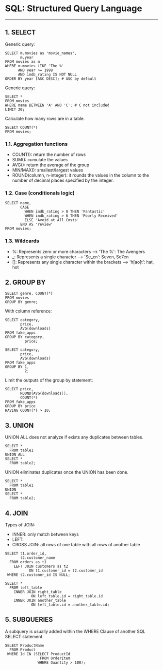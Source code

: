 # SQL: Structured Query Language
___

## 1. SELECT

Generic query:

```mysql
SELECT m.movies as 'movie_names',
       m.year
FROM movies as m
WHERE m.movies LIKE 'The %'
      AND year >= 1999
      AND imdb_rating IS NOT NULL
ORDER BY year [ASC DESC]; # ASC by default
```

Generic query:

```mysql
SELECT *
FROM movies
WHERE name BETWEEN 'A' AND 'C'; # C not included
LIMIT 20;
```

Calculate how many rows are in a table.

```mysql
SELECT COUNT(*)
FROM movies;
```

### 1.1. Aggregation functions

- COUNT(): return the number of rows
- SUM(): cumulate the values
- AVG(): return the average of the group
- MIN/MAX(): smallest/largest values
- ROUND(column, n-integer): it rounds the values in the column to the number of decimal places specified by the integer.

### 1.2. Case (conditionals logic)

```mysql
SELECT name,
       CASE
         WHEN imdb_rating > 8 THEN 'Fantastic'
         WHEN imdb_rating > 6 THEN 'Poorly Received'
         ELSE 'Avoid at All Costs'
       END AS 'review'
FROM movies;
```

### 1.3. Wildcards

- %: Represents zero or more characters --> 'The %': The Avengers
- _: Represents a single character --> 'Se_en': Seven, Se7en
- []: Represents any single character within the brackets --> 'h[ao]t': hat, hot 

## 2. GROUP BY

```mysql
SELECT genre, COUNT(*)
FROM movies
GROUP BY genre;
```

With column reference:

```mysql
SELECT category, 
       price,
       AVG(downloads)
FROM fake_apps
GROUP BY category,
         price;
```
```mysql
SELECT category, 
       price,
       AVG(downloads)
FROM fake_apps
GROUP BY 1,
         2;
```

Limit the outputs of the group by statement:

```mysql
SELECT price, 
       ROUND(AVG(downloads)),
       COUNT(*)
FROM fake_apps
GROUP BY price
HAVING COUNT(*) > 10;
```

## 3. UNION

UNION ALL does not analyze if exists any duplicates between tables.

```mysql
SELECT *
  FROM table1
UNION ALL
SELECT *
  FROM table2;
```

UNION eliminates duplicates once the UNION has been done.

```mysql
SELECT *
  FROM table1
UNION
SELECT *
  FROM table2;
```

## 4. JOIN

Types of JOIN:

- INNER: only match between keys
- LEFT:
- CROSS JOIN: all rows of one table with all rows of another table

```mysql
SELECT t1.order_id,
       t2.customer_name
  FROM orders as t1
    LEFT JOIN customers as t2
           ON t1.customer_id = t2.customer_id
 WHERE t2.customer_id IS NULL;
```

```mysql
SELECT *
  FROM left_table
    INNER JOIN right_table
            ON left_table.id = right_table.id
    INNER JOIN another_table
            ON left_table.id = another_table.id;
```

## 5. SUBQUERIES

A subquery is usually added within the WHERE Clause of another SQL SELECT statement.

```mysql
SELECT ProductName
  FROM Product 
 WHERE Id IN (SELECT ProductId 
                FROM OrderItem
               WHERE Quantity > 100);
```